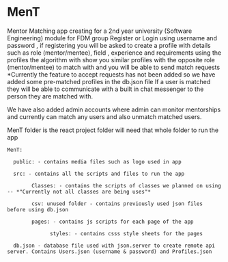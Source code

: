 # MenT
Mentor Matching app creating for a 2nd year university (Software Engineering) module for FDM group 
Register or Login using username and password ,
if registering you will be asked to create a profile with details such as role (mentor/mentee), field , experience and requirements
using the profiles the algorithm with show you similar profiles with the opposite role (mentor/mentee) to match with and you will be able to send match requests
*Currently the feature to accept requests has not been added so we have added some pre-matched profiles in the db.json file
If a user is matched they will be able to communicate with a built in chat messenger to the person they are matched with.

We have also added admin accounts where admin can monitor mentorships and currently can match any users and also unmatch matched users.


MenT folder is the react project folder will need that whole folder to run the app


    MenT:
    
      public: - contains media files such as logo used in app
  
      src: - contains all the scripts and files to run the app
  
            Classes: - contains the scripts of classes we planned on using  -- *"Currently not all classes are being uses"*
    
            csv: unused folder - contains previously used json files before using db.json
    
            pages: - contains js scripts for each page of the app
    
                  styles: - contains csss style sheets for the pages
    
      db.json - database file used with json.server to create remote api server. Contains Users.json (username & password) and Profiles.json
